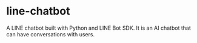 # line-chatbot

A LINE chatbot built with Python and LINE Bot SDK. It is an AI chatbot that can have conversations with users.